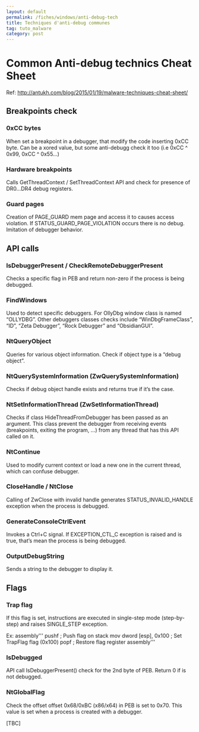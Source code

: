 ```yaml
---
layout: default
permalink: /fiches/windows/anti-debug-tech
title: Techniques d'anti-debug communes
tag: tuto_malware
category: post
---
```


# Common Anti-debug technics Cheat Sheet

Ref: http://antukh.com/blog/2015/01/19/malware-techniques-cheat-sheet/

## Breakpoints check

### 0xCC bytes
When set a breakpoint in a debugger, that modify the code inserting 0xCC byte.
Can be a xored value, but some anti-debugg check it too (i.e 0xCC ^ 0x99, 0xCC ^ 0x55…)

### Hardware breakpoints
Calls GetThreadContext / SetThreadContext API and check for presence of DR0…DR4 debug registers.

### Guard pages
Creation of PAGE_GUARD mem page and access it to causes access violation. If STATUS_GUARD_PAGE_VIOLATION occurs there is no debug. Imitation of debugger behavior.

## API calls

### IsDebuggerPresent / CheckRemoteDebuggerPresent
Checks a specific flag in PEB and return non-zero if the process is being debugged.

### FindWindows
Used to detect specific debuggers. For OllyDbg window class is named “OLLYDBG”. Other debuggers classes checks include “WinDbgFrameClass”, “ID”, “Zeta Debugger”, “Rock Debugger” and “ObsidianGUI”.

### NtQueryObject
Queries for various object information. Check if object type is a “debug object”.

### NtQuerySystemInformation (ZwQuerySystemInformation)
Checks if debug object handle exists and returns true if it’s the case.

### NtSetInformationThread (ZwSetInformationThread)
Checks if class HideThreadFromDebugger has been passed as an argument. This class prevent the debugger from receiving events (breakpoints, exiting the program, …) from any thread that has this API called on it.

### NtContinue
Used to modify current context or load a new one in the current thread, which can confuse debugger.

### CloseHandle / NtClose
Calling of ZwClose with invalid handle generates STATUS_INVALID_HANDLE exception when the process is debugged.

### GenerateConsoleCtrlEvent
Invokes a Ctrl+C signal. If EXCEPTION_CTL_C exception is raised and is true, that’s mean the process is being debugged.

### OutputDebugString
Sends a string to the debugger to display it.

## Flags

### Trap flag
If this flag is set, instructions are executed in single-step mode (step-by-step) and raises SINGLE_STEP exception.

Ex:
assembly'''
pushf                                                    ; Push flag on stack
mov dword [esp], 0x100                ; Set TrapFlag flag (0x100)
popf                                                      ; Restore flag register
assembly'''

### IsDebugged
API call IsDebuggerPresent() check for the 2nd byte of PEB. Return 0 if is not debugged.

### NtGlobalFlag
Check the offset offset 0x68/0xBC (x86/x64) in PEB is set to 0x70. This value is set when a process is created with a debugger.

[TBC]
